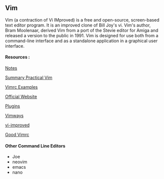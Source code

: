 ## Vim

Vim (a contraction of Vi IMproved) is a free and open-source, screen-based text editor program. It is an improved clone of Bill Joy's vi. Vim's author, Bram Moolenaar, derived Vim from a port of the Stevie editor for Amiga and released a version to the public in 1991. Vim is designed for use both from a command-line interface and as a standalone application in a graphical user interface.

#### Resources : 

[Notes](notes.md)

[Summary Practical Vim](practical_vim/index.md)

[Vimrc Examples](vimrc.md)

[Official Website](https://www.vim.org/)

[Plugins](https://vimawesome.com/)

[Vimways](https://vimways.org/2019/)

[vi-improved](https://www.vi-improved.org/recommendations/)

[Good Vimrc](https://github.com/nelstrom/dotfiles)

#### Other Command Line Editors

- Joe
- neovim
- emacs
- nano

